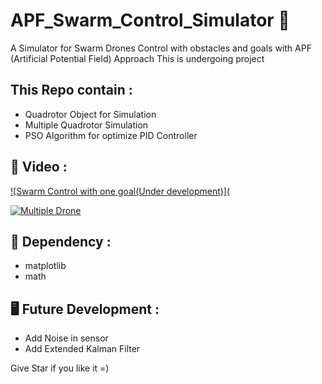 # APF_Swarm_Control_Simulator :helicopter:
A Simulator for Swarm Drones Control with obstacles and goals with APF (Artificial Potential Field) Approach
This is undergoing project

## This Repo contain :
- Quadrotor Object for Simulation
- Multiple Quadrotor Simulation
- PSO Algorithm for optimize PID Controller

## :movie_camera: Video :
[![Swarm Control with one goal(Under development)](](https://youtu.be/Tde_2Lo7RW8)

[![Multiple Drone]()](https://youtu.be/FwJYRlpA0gw)

## :bread: Dependency :

- matplotlib
- math

## :desktop_computer: Future Development :
- Add Noise in sensor
- Add Extended Kalman Filter

Give Star if you like it =)